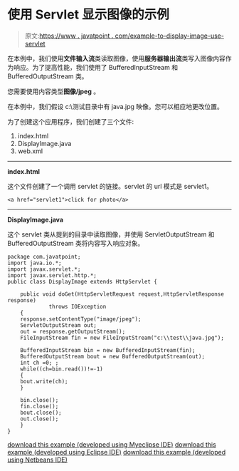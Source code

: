 # 使用 Servlet 显示图像的示例

> 原文:[https://www . javatpoint . com/example-to-display-image-use-servlet](https://www.javatpoint.com/example-to-display-image-using-servlet)

在本例中，我们使用**文件输入流**类读取图像，使用**服务器输出流**类写入图像内容作为响应。为了提高性能，我们使用了 BufferedInputStream 和 BufferedOutputStream 类。

您需要使用内容类型**图像/jpeg** 。

在本例中，我们假设 c:\测试目录中有 java.jpg 映像。您可以相应地更改位置。

为了创建这个应用程序，我们创建了三个文件:

1.  index.html
2.  DisplayImage.java
3.  web.xml

* * *

**index.html**

这个文件创建了一个调用 servlet 的链接。servlet 的 url 模式是 servlet1。

```
<a href="servlet1">click for photo</a>

```

* * *

**DisplayImage.java**

这个 servlet 类从提到的目录中读取图像，并使用 ServletOutputStream 和 BufferedOutputStream 类将内容写入响应对象。

```
package com.javatpoint;
import java.io.*;
import javax.servlet.*;
import javax.servlet.http.*;
public class DisplayImage extends HttpServlet {

	public void doGet(HttpServletRequest request,HttpServletResponse response)
			 throws IOException
	{
	response.setContentType("image/jpeg");
	ServletOutputStream out;
	out = response.getOutputStream();
	FileInputStream fin = new FileInputStream("c:\\test\\java.jpg");

	BufferedInputStream bin = new BufferedInputStream(fin);
	BufferedOutputStream bout = new BufferedOutputStream(out);
	int ch =0; ;
	while((ch=bin.read())!=-1)
	{
	bout.write(ch);
	}

	bin.close();
	fin.close();
	bout.close();
	out.close();
	}
}

```

[download this example (developed using Myeclipse IDE)](https://static.javatpoint.com/src/servlet/imageinservlet.zip)
[download this example (developed using Eclipse IDE)](https://static.javatpoint.com/src/servlet/eclipse/imageinservlet.zip)
[download this example (developed using Netbeans IDE)](https://static.javatpoint.com/src/servlet/netbeans/imageinservlet.zip)